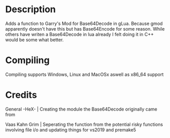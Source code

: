 # Description

Adds a function to Garry's Mod for Base64Decode in gLua. Because gmod apparently doesn't have
this but has Base64Encode for some reason. While others have writen a Base64Decode in lua already
I felt doing it in C++ would be some what better.

# Compiling

Compiling supports Windows, Linux and MacOSx aswell as x86_64 support


# Credits

General -HeX- | Creating the module the Base64Decode originally came from

Vaas Kahn Grim | Seperating the function from the potential risky functions involving file i/o and
updating things for vs2019 and premake5
